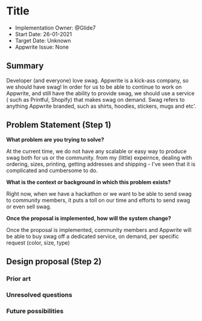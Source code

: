 # Title <!-- What do you want to call your `awesome_feature`? -->

- Implementation Owner: @Glide7
- Start Date: 26-01-2021
- Target Date: Unknown
- Appwrite Issue: None
  

## Summary

[summary]: #summary

Developer (and everyone) love swag. Appwrite is a kick-ass company, so we should have swag! In order for us to be able to continue to work on Appwrite, and still have the ability to provide swag, we should use a service ( such as Printful, Shopify) that makes swag on demand. Swag refers to anything Appwrite branded, such as shirts, hoodies, stickers, mugs and etc'. 

## Problem Statement (Step 1)

[problem-statement]: #problem-statement

**What problem are you trying to solve?**

At the current time, we do not have any scalable or easy way to produce swag both for us or the community. from my (little) expeirnce, dealing with ordering, sizes, printing, getting addresses and shipping - I've seen that it is complicated and cumbersome to do.

**What is the context or background in which this problem exists?**

Right now, when we have a hackathon or we want to be able to send swag to community members, it puts a toll on our time and efforts to send swag or even sell swag.

**Once the proposal is implemented, how will the system change?**

Once the proposal is implemented, community members and Appwrite will be able to buy swag off a dedicated service, on demand, per specific request (color, size, type)

<!-- Please avoid discussing your proposed solution. -->

## Design proposal (Step 2)

[design-proposal]: #design-proposal

<!--
This is the technical portion of the RFC. Explain the design in sufficient detail keeping in mind the following:

- Its interaction with other parts of the system is clear
- It is reasonably clear how the contribution would be implemented
- Dependencies on libraries, tools, projects or work that isn't yet complete
- New API routes that need to be created or modifications to the existing routes (if needed)
- Any breaking changes and ways in which we can ensure backward compatibility.
- Use Cases
- Goals
- Deliverables
- Changes to documentation
- Ways to scale the solution

Ensure that you include examples, code-snippets etc. to allow the community to understand the proposed solution. **It would be best if the examples use naming conventions that you intend to use during the actual implementation so that changes can be suggested early on during the development.**

Write your answer below.

-->

### Prior art

[prior-art]: #prior-art

<!--

Discuss prior art, both the good and the bad, in relation to this proposal. A
few examples of what this can include are:

- Does this functionality exist in other software and what experience has their
  community had?
- For other teams: What lessons can we learn from what other communities have
  done here?
- Papers: Are there any published papers or great posts that discuss this? If
  you have some relevant papers to refer to, this can serve as a more detailed
  theoretical background.

This section is intended to encourage you as an author to think about the
lessons from other software, provide readers of your RFC with a fuller picture.
If there is no prior art, that is fine - your ideas are interesting to us
whether they are brand new or if it is an adaptation from other software.

Write your answer below.
-->

### Unresolved questions

[unresolved-questions]: #unresolved-questions

<!-- What parts of the design do you expect to resolve through the RFC process before this gets merged? -->

<!-- Write your answer below. -->

### Future possibilities

[future-possibilities]: #future-possibilities

<!-- This is also a good place to "dump ideas", if they are out of scope for the RFC you are writing but otherwise related. -->

<!-- Write your answer below. -->
